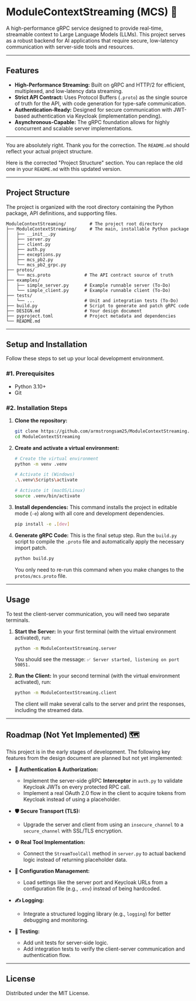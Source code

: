 # ModuleContextStreaming (MCS) 🚀

A high-performance gRPC service designed to provide real-time, streamable context to Large Language Models (LLMs). This project serves as a robust backend for AI applications that require secure, low-latency communication with server-side tools and resources.

-----

## Features

  * **High-Performance Streaming:** Built on gRPC and HTTP/2 for efficient, multiplexed, and low-latency data streaming.
  * **Strict API Contract:** Uses Protocol Buffers (`.proto`) as the single source of truth for the API, with code generation for type-safe communication.
  * **Authentication-Ready:** Designed for secure communication with JWT-based authentication via Keycloak (implementation pending).
  * **Asynchronous-Capable:** The gRPC foundation allows for highly concurrent and scalable server implementations.

-----

You are absolutely right. Thank you for the correction. The `README.md` should reflect your actual project structure.

Here is the corrected "Project Structure" section. You can replace the old one in your `README.md` with this updated version.

-----

## Project Structure

The project is organized with the root directory containing the Python package, API definitions, and supporting files.

```
ModuleContextStreaming/         # The project root directory
├── ModuleContextStreaming/     # The main, installable Python package
│   ├── __init__.py
│   ├── server.py
│   ├── client.py
│   ├── auth.py
│   ├── exceptions.py
│   ├── mcs_pb2.py
│   └── mcs_pb2_grpc.py
├── protos/
│   └── mcs.proto             # The API contract source of truth
├── examples/
│   ├── simple_server.py      # Example runnable server (To-Do)
│   └── simple_client.py      # Example runnable client (To-Do)
├── tests/
│   └── ...                   # Unit and integration tests (To-Do)
├── build.py                  # Script to generate and patch gRPC code
├── DESIGN.md                 # Your design document
├── pyproject.toml            # Project metadata and dependencies
└── README.md
```

-----

## Setup and Installation

Follow these steps to set up your local development environment.

### \#1. Prerequisites

  * Python 3.10+
  * Git

### \#2. Installation Steps

1.  **Clone the repository:**

    ```bash
    git clone https://github.com/armstrongsam25/ModuleContextStreaming.git
    cd ModuleContextStreaming
    ```

2.  **Create and activate a virtual environment:**

    ```bash
    # Create the virtual environment
    python -m venv .venv

    # Activate it (Windows)
    .\.venv\Scripts\activate

    # Activate it (macOS/Linux)
    source .venv/bin/activate
    ```

3.  **Install dependencies:**
    This command installs the project in editable mode (`-e`) along with all core and development dependencies.

    ```bash
    pip install -e .[dev]
    ```

4.  **Generate gRPC Code:**
    This is the final setup step. Run the `build.py` script to compile the `.proto` file and automatically apply the necessary import patch.

    ```bash
    python build.py
    ```

    You only need to re-run this command when you make changes to the `protos/mcs.proto` file.

-----

## Usage

To test the client-server communication, you will need two separate terminals.

1.  **Start the Server:**
    In your first terminal (with the virtual environment activated), run:

    ```bash
    python -m ModuleContextStreaming.server
    ```

    You should see the message: `✅ Server started, listening on port 50051.`

2.  **Run the Client:**
    In your second terminal (with the virtual environment activated), run:

    ```bash
    python -m ModuleContextStreaming.client
    ```

    The client will make several calls to the server and print the responses, including the streamed data.

-----

## Roadmap (Not Yet Implemented) 🗺️

This project is in the early stages of development. The following key features from the design document are planned but not yet implemented:

  * **🔐 Authentication & Authorization:**

      * Implement the server-side gRPC **Interceptor** in `auth.py` to validate Keycloak JWTs on every protected RPC call.
      * Implement a real OAuth 2.0 flow in the client to acquire tokens from Keycloak instead of using a placeholder.

  * **🛡️ Secure Transport (TLS):**

      * Upgrade the server and client from using an `insecure_channel` to a `secure_channel` with SSL/TLS encryption.

  * **⚙️ Real Tool Implementation:**

      * Connect the `StreamToolCall` method in `server.py` to actual backend logic instead of returning placeholder data.

  * **📄 Configuration Management:**

      * Load settings like the server port and Keycloak URLs from a configuration file (e.g., `.env`) instead of being hardcoded.

  * **✍️ Logging:**

      * Integrate a structured logging library (e.g., `logging`) for better debugging and monitoring.

  * **🧪 Testing:**

      * Add unit tests for server-side logic.
      * Add integration tests to verify the client-server communication and authentication flow.

-----

## License

Distributed under the MIT License.